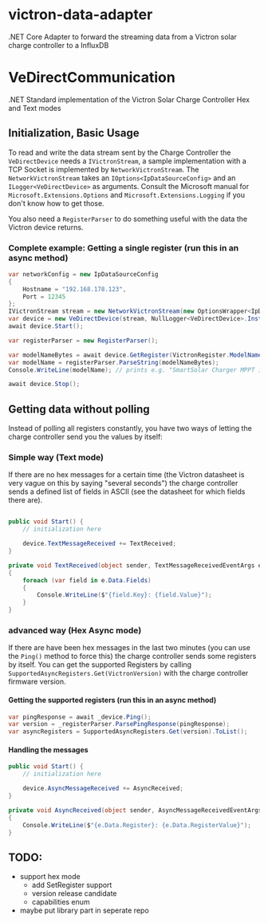 # victron-data-adapter
.NET Core Adapter to forward the streaming data from a Victron solar charge controller to a InfluxDB

# VeDirectCommunication
.NET Standard implementation of the Victron Solar Charge Controller Hex and Text modes

## Initialization, Basic Usage
To read and write the data stream sent by the Charge Controller the `VeDirectDevice` needs a `IVictronStream`, a sample implementation with a TCP Socket is implemented by `NetworkVictronStream`. The `NetworkVictronStream` takes an `IOptions<IpDataSourceConfig>` and an `ILogger<VeDirectDevice>` as arguments. Consult the Microsoft manual for `Microsoft.Extensions.Options` and `Microsoft.Extensions.Logging` if you don't know how to get those.

You also need a `RegisterParser` to do something useful with the data the Victron device returns.

### Complete example: Getting a single register (run this in an async method)
```csharp
var networkConfig = new IpDataSourceConfig
{
	Hostname = "192.168.178.123",
	Port = 12345
};
IVictronStream stream = new NetworkVictronStream(new OptionsWrapper<IpDataSourceConfig>(networkConfig));
var device = new VeDirectDevice(stream, NullLogger<VeDirectDevice>.Instance);
await device.Start();

var registerParser = new RegisterParser();

var modelNameBytes = await device.GetRegister(VictronRegister.ModelName);
var modelName = registerParser.ParseString(modelNameBytes);
Console.WriteLine(modelName); // prints e.g. "SmartSolar Charger MPPT 100/15"

await device.Stop();
```

## Getting data without polling
Instead of polling all registers constantly, you have two ways of letting the charge controller send you the values by itself:

### Simple way (Text mode)
If there are no hex messages for a certain time (the Victron datasheet is very vague on this by saying "several seconds") the charge controller sends a defined list of fields in ASCII (see the datasheet for which fields there are).

```csharp

public void Start() {
	// initialization here

	device.TextMessageReceived += TextReceived;
}

private void TextReceived(object sender, TextMessageReceivedEventArgs e)
{
	foreach (var field in e.Data.Fields)
	{
		Console.WriteLine($"{field.Key}: {field.Value}");
	}
}
```

### advanced way (Hex Async mode)
If there are have been hex messages in the last two minutes (you can use the `Ping()` method to force this) the charge controller sends some registers by itself. You can get the supported Registers by calling `SupportedAsyncRegisters.Get(VictronVersion)` with the charge controller firmware version.

#### Getting the supported registers (run this in an async method)
```csharp
var pingResponse = await _device.Ping();
var version = _registerParser.ParsePingResponse(pingResponse);
var asyncRegisters = SupportedAsyncRegisters.Get(version).ToList();
```

#### Handling the messages
```csharp
public void Start() {
	// initialization here

	device.AsyncMessageReceived += AsyncReceived;
}

private void AsyncReceived(object sender, AsyncMessageReceivedEventArgs e)
{
	Console.WriteLine($"{e.Data.Register}: {e.Data.RegisterValue}");
}
```


## TODO:
- support hex mode
	- add SetRegister support
	- version release candidate
	- capabilities enum
- maybe put library part in seperate repo
